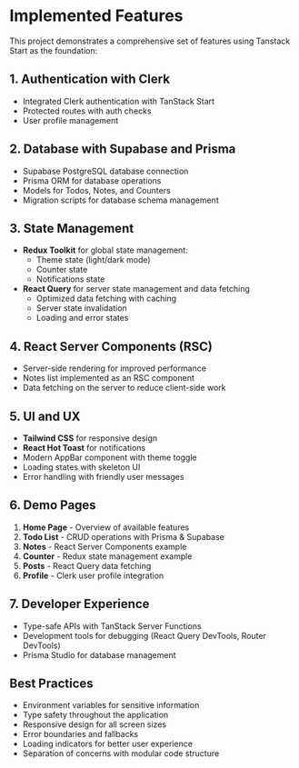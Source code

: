 # Implemented Features

This project demonstrates a comprehensive set of features using Tanstack Start as the foundation:

## 1. Authentication with Clerk

- Integrated Clerk authentication with TanStack Start
- Protected routes with auth checks
- User profile management

## 2. Database with Supabase and Prisma

- Supabase PostgreSQL database connection
- Prisma ORM for database operations
- Models for Todos, Notes, and Counters
- Migration scripts for database schema management

## 3. State Management

- **Redux Toolkit** for global state management:
  - Theme state (light/dark mode)
  - Counter state
  - Notifications state
- **React Query** for server state management and data fetching
  - Optimized data fetching with caching
  - Server state invalidation
  - Loading and error states

## 4. React Server Components (RSC)

- Server-side rendering for improved performance
- Notes list implemented as an RSC component
- Data fetching on the server to reduce client-side work

## 5. UI and UX

- **Tailwind CSS** for responsive design
- **React Hot Toast** for notifications
- Modern AppBar component with theme toggle
- Loading states with skeleton UI
- Error handling with friendly user messages

## 6. Demo Pages

1. **Home Page** - Overview of available features
2. **Todo List** - CRUD operations with Prisma & Supabase
3. **Notes** - React Server Components example
4. **Counter** - Redux state management example
5. **Posts** - React Query data fetching
6. **Profile** - Clerk user profile integration

## 7. Developer Experience

- Type-safe APIs with TanStack Server Functions
- Development tools for debugging (React Query DevTools, Router DevTools)
- Prisma Studio for database management

## Best Practices

- Environment variables for sensitive information
- Type safety throughout the application
- Responsive design for all screen sizes
- Error boundaries and fallbacks
- Loading indicators for better user experience
- Separation of concerns with modular code structure